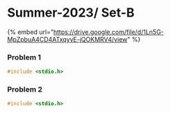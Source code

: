 # Summer-2023/ Set-B

{% embed url="https://drive.google.com/file/d/1Ln5G-MpZpbuA4CD4ATxqyyE-jQOKMRV4/view" %}

### Problem 1

```c
#include <stdio.h>


```

### Problem 2

```c
#include <stdio.h>


```
